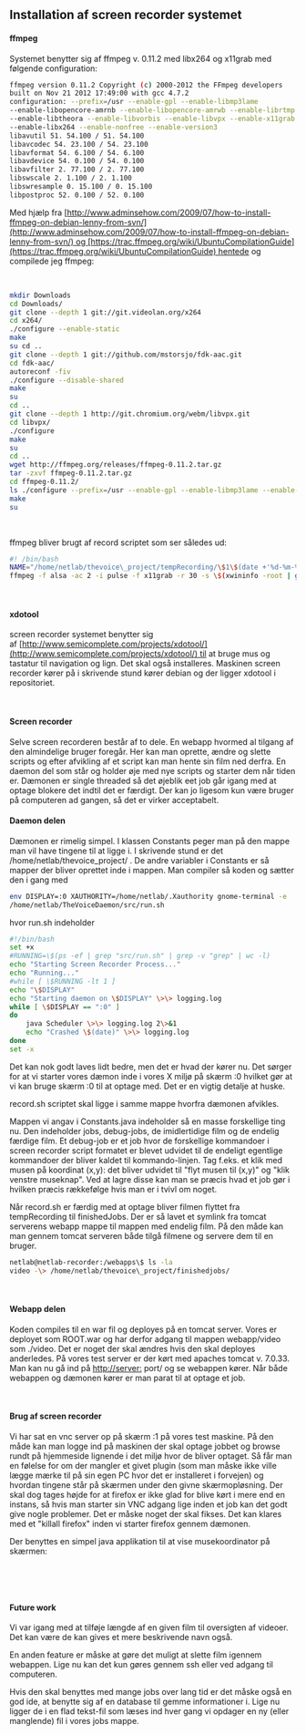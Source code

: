 Installation af screen recorder systemet
----------------------------------------

#### ffmpeg

Systemet benytter sig af ffmpeg v. 0.11.2 med libx264 og x11grab med følgende configuration:

```bash
ffmpeg version 0.11.2 Copyright (c) 2000-2012 the FFmpeg developers
built on Nov 21 2012 17:49:00 with gcc 4.7.2 
configuration: --prefix=/usr --enable-gpl --enable-libmp3lame 
--enable-libopencore-amrnb --enable-libopencore-amrwb --enable-librtmp 
--enable-libtheora --enable-libvorbis --enable-libvpx --enable-x11grab 
--enable-libx264 --enable-nonfree --enable-version3 
libavutil 51. 54.100 / 51. 54.100 
libavcodec 54. 23.100 / 54. 23.100 
libavformat 54. 6.100 / 54. 6.100 
libavdevice 54. 0.100 / 54. 0.100 
libavfilter 2. 77.100 / 2. 77.100 
libswscale 2. 1.100 / 2. 1.100 
libswresample 0. 15.100 / 0. 15.100 
libpostproc 52. 0.100 / 52. 0.100
```

Med hjælp fra [http://www.adminsehow.com/2009/07/how-to-install-ffmpeg-on-debian-lenny-from-svn/](http://www.adminsehow.com/2009/07/how-to-install-ffmpeg-on-debian-lenny-from-svn/) og [https://trac.ffmpeg.org/wiki/UbuntuCompilationGuide](https://trac.ffmpeg.org/wiki/UbuntuCompilationGuide) hentede og compilede jeg ffmpeg: 

 

```bash
mkdir Downloads 
cd Downloads/ 
git clone --depth 1 git://git.videolan.org/x264 
cd x264/ 
./configure --enable-static 
make 
su cd .. 
git clone --depth 1 git://github.com/mstorsjo/fdk-aac.git 
cd fdk-aac/ 
autoreconf -fiv 
./configure --disable-shared 
make 
su 
cd .. 
git clone --depth 1 http://git.chromium.org/webm/libvpx.git 
cd libvpx/ 
./configure 
make 
su 
cd .. 
wget http://ffmpeg.org/releases/ffmpeg-0.11.2.tar.gz 
tar -zxvf ffmpeg-0.11.2.tar.gz 
cd ffmpeg-0.11.2/ 
ls ./configure --prefix=/usr --enable-gpl --enable-libmp3lame --enable-libopencore-amrnb --enable-libopencore-amrwb --enable-librtmp --enable-libtheora --enable-libvorbis --enable-libvpx --enable-x11grab --enable-libx264 --enable-nonfree --enable-version3 
make 
su
``` 

 

ffmpeg bliver brugt af record scriptet som ser således ud:

```bash
#! /bin/bash 
NAME="/home/netlab/thevoice\_project/tempRecording/\$1\$(date +'%d-%m-%y\_%H.%M')" 
ffmpeg -f alsa -ac 2 -i pulse -f x11grab -r 30 -s \$(xwininfo -root | grep 'geometry'| awk '{print \$2;}') -i :0.0 -acodec pcm\_s16le -vcodec libx264 -preset ultrafast -crf 0 -y \$NAME.mkv \> ffmpeg.log 2\>&1
```
 

#### xdotool

screen recorder systemet benytter sig af [http://www.semicomplete.com/projects/xdotool/](http://www.semicomplete.com/projects/xdotool/) til at bruge mus og tastatur til navigation og lign. Det skal også installeres. Maskinen screen recorder kører på i skrivende stund kører debian og der ligger xdotool i repositoriet.

 

#### Screen recorder

Selve screen recorderen består af to dele. En webapp hvormed al tilgang af den almindelige bruger foregår. Her kan man oprette, ændre og slette scripts og efter afvikling af et script kan man hente sin film ned derfra. En daemon del som står og holder øje med nye scripts og starter dem når tiden er. Dæmonen er single threaded så det øjeblik eet job går igang med at optage blokere det indtil det er færdigt. Der kan jo ligesom kun være bruger på computeren ad gangen, så det er virker acceptabelt.

#### Daemon delen

Dæmonen er rimelig simpel. I klassen Constants peger man på den mappe man vil have tingene til at ligge i. I skrivende stund er det /home/netlab/thevoice\_project/ . De andre variabler i Constants er så mapper der bliver oprettet inde i mappen. Man compiler så koden og sætter den i gang med 

```bash
env DISPLAY=:0 XAUTHORITY=/home/netlab/.Xauthority gnome-terminal -e 
/home/netlab/TheVoiceDaemon/src/run.sh
```

hvor run.sh indeholder

```bash
#!/bin/bash 
set +x 
#RUNNING=\$(ps -ef | grep "src/run.sh" | grep -v "grep" | wc -l) 
echo "Starting Screen Recorder Process..." 
echo "Running..." 
#while [ \$RUNNING -lt 1 ] 
echo "\$DISPLAY" 
echo "Starting daemon on \$DISPLAY" \>\> logging.log 
while [ \$DISPLAY == ":0" ] 
do 
	java Scheduler \>\> logging.log 2\>&1 
	echo "Crashed \$(date)" \>\> logging.log 
done 
set -x
```

Det kan nok godt laves lidt bedre, men det er hvad der kører nu. Det sørger for at vi starter vores dæmon inde i vores X miljø på skærm :0 hvilket gør at vi kan bruge skærm :0 til at optage med. Det er en vigtig detalje at huske. 

record.sh scriptet skal ligge i samme mappe hvorfra dæmonen afvikles. 

Mappen vi angav i Constants.java indeholder så en masse forskellige ting nu. Den indeholder jobs, debug-jobs, de imidlertidige film og de endelig færdige film. Et debug-job er et job hvor de forskellige kommandoer i screen recorder script formatet er blevet udvidet til de endeligt egentlige kommandoer der bliver kaldet til kommando-linjen. Tag f.eks. et klik med musen på koordinat (x,y): det bliver udvidet til "flyt musen til (x,y)" og "klik venstre museknap". Ved at lagre disse kan man se præcis hvad et job gør i hvilken præcis rækkefølge hvis man er i tvivl om noget.

Når record.sh er færdig med at optage bliver filmen flyttet fra tempRecording til finishedJobs. Der er så lavet et symlink fra tomcat serverens webapp mappe til mappen med endelig film. På den måde kan man gennem tomcat serveren både tilgå filmene og servere dem til en bruger.

```bash
netlab@netlab-recorder:/webapps\$ ls -la 
video -\> /home/netlab/thevoice\_project/finishedjobs/
```

 

#### Webapp delen

Koden compiles til en war fil og deployes på en tomcat server. Vores er deployet som ROOT.war og har derfor adgang til mappen webapp/video som ./video. Det er noget der skal ændres hvis den skal deployes anderledes. På vores test server er der kørt med apaches tomcat v. 7.0.33. Man kan nu gå ind på [http://server:](http://server/) port/ og se webappen kører. Når både webappen og dæmonen kører er man parat til at optage et job. 

 

#### Brug af screen recorder

Vi har sat en vnc server op på skærm :1 på vores test maskine. På den måde kan man logge ind på maskinen der skal optage jobbet og browse rundt på hjemmeside lignende i det miljø hvor de bliver optaget. Så får man en følelse for om der mangler et givet plugin (som man måske ikke ville lægge mærke til på sin egen PC hvor det er installeret i forvejen) og hvordan tingene står på skærmen under den givne skærmopløsning. Der skal dog tages højde for at firefox er ikke glad for blive kørt i mere end en instans, så hvis man starter sin VNC adgang lige inden et job kan det godt give nogle problemer. Det er måske noget der skal fikses. Det kan klares med et "killall firefox" inden vi starter firefox gennem dæmonen. 

Der benyttes en simpel java applikation til at vise musekoordinator på skærmen: 

 

 

#### Future work

Vi var igang med at tilføje længde af en given film til oversigten af videoer. Det kan være de kan gives et mere beskrivende navn også.

En anden feature er måske at gøre det muligt at slette film igennem webappen. Lige nu kan det kun gøres gennem ssh eller ved adgang til computeren.

Hvis den skal benyttes med mange jobs over lang tid er det måske også en god ide, at benytte sig af en database til gemme informationer i. Lige nu ligger de i en flad tekst-fil som læses ind hver gang vi opdager en ny (eller manglende) fil i vores jobs mappe.

 

 

 

 

 

 

 

 
